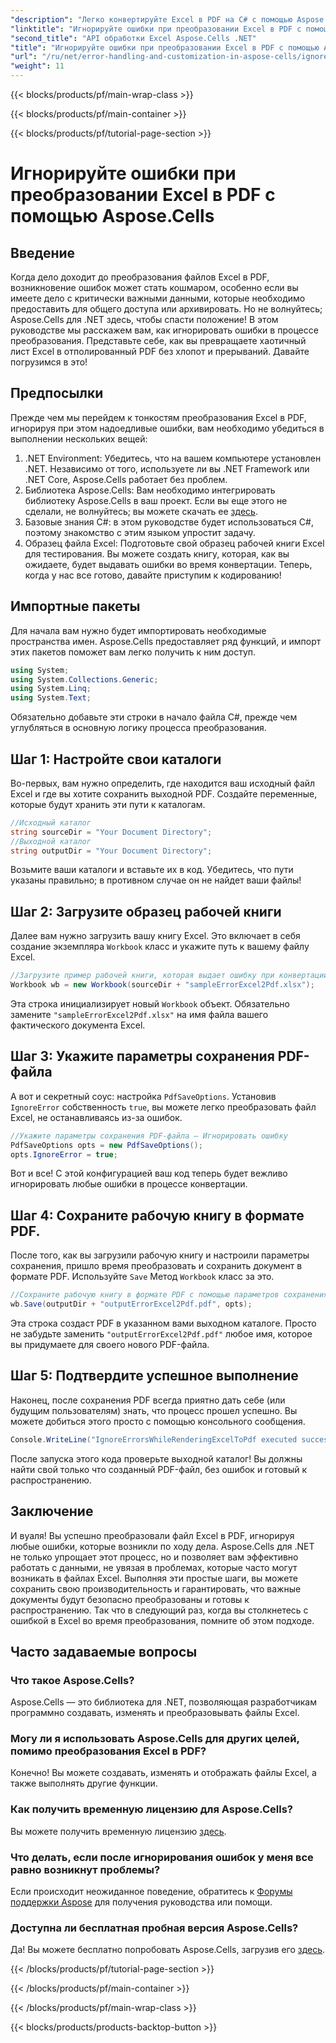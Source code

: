 ```yaml
---
"description": "Легко конвертируйте Excel в PDF на C# с помощью Aspose.Cells, игнорируя ошибки конвертации и оптимизируя рабочий процесс."
"linktitle": "Игнорируйте ошибки при преобразовании Excel в PDF с помощью Aspose.Cells"
"second_title": "API обработки Excel Aspose.Cells .NET"
"title": "Игнорируйте ошибки при преобразовании Excel в PDF с помощью Aspose.Cells"
"url": "/ru/net/error-handling-and-customization-in-aspose-cells/ignore-errors-while-rendering/"
"weight": 11
---
```


{{< blocks/products/pf/main-wrap-class >}}

{{< blocks/products/pf/main-container >}}

{{< blocks/products/pf/tutorial-page-section >}}

# Игнорируйте ошибки при преобразовании Excel в PDF с помощью Aspose.Cells

## Введение
Когда дело доходит до преобразования файлов Excel в PDF, возникновение ошибок может стать кошмаром, особенно если вы имеете дело с критически важными данными, которые необходимо предоставить для общего доступа или архивировать. Но не волнуйтесь; Aspose.Cells для .NET здесь, чтобы спасти положение! В этом руководстве мы расскажем вам, как игнорировать ошибки в процессе преобразования. Представьте себе, как вы превращаете хаотичный лист Excel в отполированный PDF без хлопот и прерываний. Давайте погрузимся в это!
## Предпосылки
Прежде чем мы перейдем к тонкостям преобразования Excel в PDF, игнорируя при этом надоедливые ошибки, вам необходимо убедиться в выполнении нескольких вещей:
1. .NET Environment: Убедитесь, что на вашем компьютере установлен .NET. Независимо от того, используете ли вы .NET Framework или .NET Core, Aspose.Cells работает без проблем.
2. Библиотека Aspose.Cells: Вам необходимо интегрировать библиотеку Aspose.Cells в ваш проект. Если вы еще этого не сделали, не волнуйтесь; вы можете скачать ее [здесь](https://releases.aspose.com/cells/net/).
3. Базовые знания C#: в этом руководстве будет использоваться C#, поэтому знакомство с этим языком упростит задачу.
4. Образец файла Excel: Подготовьте свой образец рабочей книги Excel для тестирования. Вы можете создать книгу, которая, как вы ожидаете, будет выдавать ошибки во время конвертации.
Теперь, когда у нас все готово, давайте приступим к кодированию!
## Импортные пакеты
Для начала вам нужно будет импортировать необходимые пространства имен. Aspose.Cells предоставляет ряд функций, и импорт этих пакетов поможет вам легко получить к ним доступ.
```csharp
using System;
using System.Collections.Generic;
using System.Linq;
using System.Text;
```
Обязательно добавьте эти строки в начало файла C#, прежде чем углубляться в основную логику процесса преобразования.
## Шаг 1: Настройте свои каталоги
Во-первых, вам нужно определить, где находится ваш исходный файл Excel и где вы хотите сохранить выходной PDF. Создайте переменные, которые будут хранить эти пути к каталогам.
```csharp
//Исходный каталог
string sourceDir = "Your Document Directory";
//Выходной каталог
string outputDir = "Your Document Directory";
```
Возьмите ваши каталоги и вставьте их в код. Убедитесь, что пути указаны правильно; в противном случае он не найдет ваши файлы!
## Шаг 2: Загрузите образец рабочей книги
Далее вам нужно загрузить вашу книгу Excel. Это включает в себя создание экземпляра `Workbook` класс и укажите путь к вашему файлу Excel.
```csharp
//Загрузите пример рабочей книги, которая выдает ошибку при конвертации Excel2Pdf
Workbook wb = new Workbook(sourceDir + "sampleErrorExcel2Pdf.xlsx");
```
Эта строка инициализирует новый `Workbook` объект. Обязательно замените `"sampleErrorExcel2Pdf.xlsx"` на имя файла вашего фактического документа Excel.
## Шаг 3: Укажите параметры сохранения PDF-файла
А вот и секретный соус: настройка `PdfSaveOptions`. Установив `IgnoreError` собственность `true`, вы можете легко преобразовать файл Excel, не останавливаясь из-за ошибок.
```csharp
//Укажите параметры сохранения PDF-файла — Игнорировать ошибку
PdfSaveOptions opts = new PdfSaveOptions();
opts.IgnoreError = true;
```
Вот и все! С этой конфигурацией ваш код теперь будет вежливо игнорировать любые ошибки в процессе конвертации.
## Шаг 4: Сохраните рабочую книгу в формате PDF.
После того, как вы загрузили рабочую книгу и настроили параметры сохранения, пришло время преобразовать и сохранить документ в формате PDF. Используйте `Save` Метод `Workbook` класс за это.
```csharp
//Сохраните рабочую книгу в формате PDF с помощью параметров сохранения PDF
wb.Save(outputDir + "outputErrorExcel2Pdf.pdf", opts);
```
Эта строка создаст PDF в указанном вами выходном каталоге. Просто не забудьте заменить `"outputErrorExcel2Pdf.pdf"` любое имя, которое вы придумаете для своего нового PDF-файла.
## Шаг 5: Подтвердите успешное выполнение
Наконец, после сохранения PDF всегда приятно дать себе (или будущим пользователям) знать, что процесс прошел успешно. Вы можете добиться этого просто с помощью консольного сообщения.
```csharp
Console.WriteLine("IgnoreErrorsWhileRenderingExcelToPdf executed successfully.\r\n");
```
После запуска этого кода проверьте выходной каталог! Вы должны найти свой только что созданный PDF-файл, без ошибок и готовый к распространению.
## Заключение
И вуаля! Вы успешно преобразовали файл Excel в PDF, игнорируя любые ошибки, которые возникли по ходу дела. Aspose.Cells для .NET не только упрощает этот процесс, но и позволяет вам эффективно работать с данными, не увязая в проблемах, которые часто могут возникать в файлах Excel.
Выполняя эти простые шаги, вы можете сохранить свою производительность и гарантировать, что важные документы будут безопасно преобразованы и готовы к распространению. Так что в следующий раз, когда вы столкнетесь с ошибкой в Excel во время преобразования, помните об этом подходе. 
## Часто задаваемые вопросы
### Что такое Aspose.Cells?
Aspose.Cells — это библиотека для .NET, позволяющая разработчикам программно создавать, изменять и преобразовывать файлы Excel.
### Могу ли я использовать Aspose.Cells для других целей, помимо преобразования Excel в PDF?
Конечно! Вы можете создавать, изменять и отображать файлы Excel, а также выполнять другие функции.
### Как получить временную лицензию для Aspose.Cells?
Вы можете получить временную лицензию [здесь](https://purchase.aspose.com/temporary-license/).
### Что делать, если после игнорирования ошибок у меня все равно возникнут проблемы?
Если происходит неожиданное поведение, обратитесь к [Форумы поддержки Aspose](https://forum.aspose.com/c/cells/9) для получения руководства или помощи.
### Доступна ли бесплатная пробная версия Aspose.Cells?
Да! Вы можете бесплатно попробовать Aspose.Cells, загрузив его [здесь](https://releases.aspose.com/).

{{< /blocks/products/pf/tutorial-page-section >}}

{{< /blocks/products/pf/main-container >}}

{{< /blocks/products/pf/main-wrap-class >}}

{{< blocks/products/products-backtop-button >}}